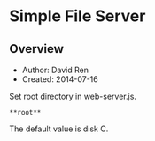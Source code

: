 Simple File Server
==================

Overview
----------------------------------------
* Author: David Ren
* Created: 2014-07-16


Set root directory in web-server.js.

    **root**

The default value is disk C.
